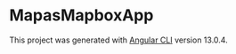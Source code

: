 # MapasMapboxApp

This project was generated with [Angular CLI](https://github.com/angular/angular-cli) version 13.0.4.

